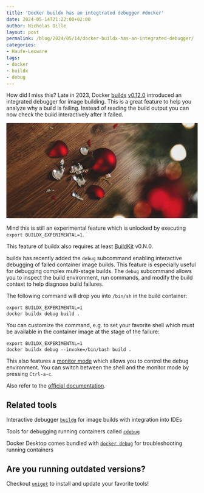 ```yaml
---
title: 'Docker buildx has an integtrated debugger #docker'
date: 2024-05-14T21:22:00+02:00
author: Nicholas Dille
layout: post
permalink: /blog/2024/05/14/docker-buildx-has-an-integrated-debugger/
categories:
- Haufe-Lexware
tags:
- docker
- buildx
- debug
---
```

How did I miss this? Late in 2023, Docker [buildx](https://github.com/docker/buildx) [v0.12.0](https://github.com/docker/buildx/releases/tag/v0.12.0) introduced an integrated debugger for image building. This is a great feature to help you analyze why a build is failing. Instead of reading the build output you can now check the build interactively after it failed.

<img src="/media/2024/05/freestocks-kmcl6-RSBdw-unsplash.jpg" style="object-fit: cover; object-position: center 45%; width: 100%; height: 250px;" />

<!--more-->

<i class="fa-duotone fa-triangle-exclamation"></i> Mind this is still an experimental feature which is unlocked by executing `export BUILDX_EXPERIMENTAL=1`. <i class="fa-duotone fa-triangle-exclamation"></i>

<i class="fa-duotone fa-triangle-exclamation"></i> This feature of buildx also requires at least [BuildKit](https://github.com/moby/buildkit) v0.N.0. <i class="fa-duotone fa-triangle-exclamation"></i>

buildx has recently added the `debug` subcommand enabling interactive debugging of failed container image builds. This feature is especially useful for debugging complex multi-stage builds. The `debug` subcommand allows you to inspect the build environment, run commands, and modify the build context to help diagnose build failures.

The following command will drop you into `/bin/sh` in the build container:

```shell
export BUILDX_EXPERIMENTAL=1
docker buildx debug build .
```

You can customize the command, e.g. to set your favorite shell which must be available in the container image at the stage of the failure:

```shell
export BUILDX_EXPERIMENTAL=1
docker buildx debug --invoke=/bin/bash build .
```

This also features a [monitor mode](https://github.com/docker/buildx/blob/master/docs/debugging.md#monitor-mode) which allows you to control the debug environment. You can switch between the shell and the monitor mode by pressing `Ctrl-a-c`.

Also refer to the [official documentation](https://github.com/docker/buildx/blob/master/docs/debugging.md).

## Related tools

Interactive debugger [`buildg`](https://github.com/ktock/buildg) for image builds with integration into IDEs

Tools for debugging running containers called [`cdebug`](https://github.com/iximiuz/cdebug)

Docker Desktop comes bundled with [`docker debug`](https://docs.docker.com/reference/cli/docker/debug/) for troubleshooting running containers

## Are you running outdated versions?

Checkout [`uniget`](https://uniget.dev) to install and update your favorite tools!
